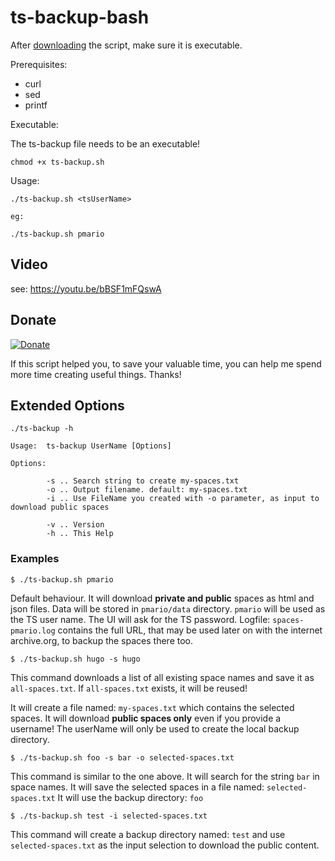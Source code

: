 # ts-backup-bash

After [downloading](https://github.com/pmario/ts-backup-bash/releases/) the script, make sure it is executable.

Prerequisites:

 - curl
 - sed
 - printf
 

Executable:

The ts-backup file needs to be an executable!

```
chmod +x ts-backup.sh
```

Usage: 

```
./ts-backup.sh <tsUserName>

eg: 

./ts-backup.sh pmario
```

## Video

see: https://youtu.be/bBSF1mFQswA

## Donate

[![Donate](https://img.shields.io/badge/Donate-PayPal-green.svg)](https://www.paypal.me/PMarioJo)

If this script helped you, to save your valuable time, you can help me spend more time creating useful things. Thanks!

## Extended Options

```
./ts-backup -h

Usage:  ts-backup UserName [Options]

Options:

        -s .. Search string to create my-spaces.txt
        -o .. Output filename. default: my-spaces.txt
        -i .. Use FileName you created with -o parameter, as input to download public spaces

        -v .. Version
        -h .. This Help
```

### Examples

```
$ ./ts-backup.sh pmario
```

Default behaviour.
It will download **private and public** spaces as html and json files.
Data will be stored in `pmario/data` directory.
`pmario` will be used as the TS user name. The UI will ask for the TS password.
Logfile: `spaces-pmario.log` contains the full URL, that may be used later on with the internet archive.org, to backup the spaces there too.


```
$ ./ts-backup.sh hugo -s hugo
```

This command downloads a list of all existing space names and save it as `all-spaces.txt`. If `all-spaces.txt` exists, it will be reused!

It will create a file named: `my-spaces.txt` which contains the selected spaces.
It will download **public spaces only** even if you provide a username! The userName will only be used to create the local backup directory.


```
$ ./ts-backup.sh foo -s bar -o selected-spaces.txt
```

This command is similar to the one above. 
It will search for the string `bar` in space names.
It will save the selected spaces in a file named: `selected-spaces.txt`
It will use the backup directory: `foo`


```
$ ./ts-backup.sh test -i selected-spaces.txt
```

This command will create a backup directory named: `test` and use 
`selected-spaces.txt` as the input selection to download the public content.
